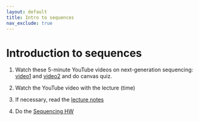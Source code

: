 ```yaml
---
layout: default
title: Intro to sequences
nav_exclude: true
---
```


# Introduction to sequences

1. Watch these 5-minute YouTube videos on next-generation sequencing: [video1](https://www.youtube.com/watch?v=CZeN-IgjYCo) and [video2](https://www.youtube.com/watch?v=fCd6B5HRaZ8) and do canvas quiz.

2. Watch the YouTube video with the lecture (time)

3. If necessary, read the [lecture notes](https://github.com/crsl4/phylogenetics-class/tree/master/lecture-notes/lecture4.md)

4. Do the [Sequencing HW](https://github.com/crsl4/phylogenetics-class/tree/master/exercises/seq-hw.md)